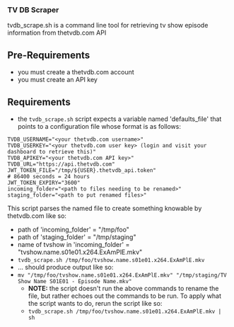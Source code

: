 ### TV DB Scraper
tvdb_scrape.sh is a command line tool for retrieving tv show episode information from thetvdb.com API

## Pre-Requirements
* you must create a thetvdb.com account
* you must create an API key

## Requirements
* the `tvdb_scrape.sh` script expects a variable named 'defaults_file' that points to a configuration file whose format is as follows:
```
TVDB_USERNAME="<your thetvdb.com username>"
TVDB_USERKEY="<your thetvdb.com user key> (login and visit your dashboard to retrieve this)"
TVDB_APIKEY="<your thetvdb.com API key>"
TVDB_URL="https://api.thetvdb.com"
JWT_TOKEN_FILE="/tmp/${USER}.thetvdb_api.token"
# 86400 seconds = 24 hours
JWT_TOKEN_EXPIRY="3600"
incoming_folder="<path to files needing to be renamed>"
staging_folder="<path to put renamed files>"
```

This script parses the named file to create something knowable by thetvdb.com like so:
* path of 'incoming_folder' = "/tmp/foo"
* path of 'staging_folder' = "/tmp/staging"
* name of tvshow in 'incoming_folder' = "tvshow.name.s01e01.x264.ExAmPlE.mkv"
* `tvdb_scrape.sh /tmp/foo/tvshow.name.s01e01.x264.ExAmPlE.mkv`
* ... should produce output like so:
* ```mv "/tmp/foo/tvshow.name.s01e01.x264.ExAmPlE.mkv" "/tmp/staging/TV Show Name S01E01 - Episode Name.mkv"```
  * **NOTE:** the script doesn't run the above commands to rename the file, but rather echoes out the commands to be run.  To apply what the script wants to do, rerun the script like so:
  * ```tvdb_scrape.sh /tmp/foo/tvshow.name.s01e01.x264.ExAmPlE.mkv | sh``` 

